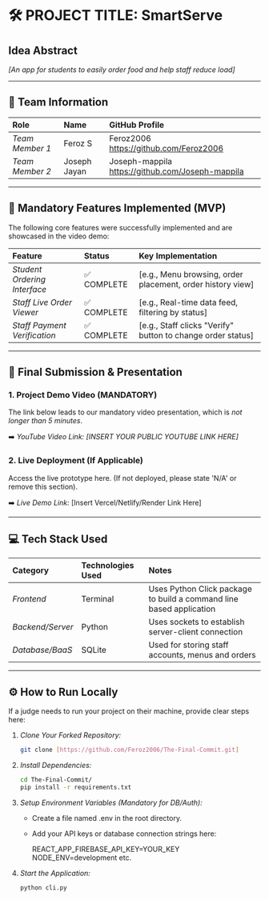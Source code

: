 # 🛠️ PROJECT TITLE: SmartServe

## Idea Abstract

*[An app for students to easily order food and help staff reduce load]*


---

## 👥 Team Information

| Role | Name | GitHub Profile |
| :--- | :--- | :--- |
| *Team Member 1* | Feroz S | Feroz2006 https://github.com/Feroz2006 |
| *Team Member 2* | Joseph Jayan | Joseph-mappila https://github.com/Joseph-mappila |

---

## 🎯 Mandatory Features Implemented (MVP)

The following core features were successfully implemented and are showcased in the video demo:

| Feature | Status | Key Implementation |
| :--- | :--- | :--- |
| *Student Ordering Interface* | ✅ COMPLETE | [e.g., Menu browsing, order placement, order history view] |
| *Staff Live Order Viewer* | ✅ COMPLETE | [e.g., Real-time data feed, filtering by status] |
| *Staff Payment Verification* | ✅ COMPLETE | [e.g., Staff clicks "Verify" button to change order status] |

---

## 📼 Final Submission & Presentation

### 1. Project Demo Video (MANDATORY)

The link below leads to our mandatory video presentation, which is *not longer than 5 minutes*.

➡️ *YouTube Video Link:* *[INSERT YOUR PUBLIC YOUTUBE LINK HERE]*

### 2. Live Deployment (If Applicable)

Access the live prototype here. (If not deployed, please state 'N/A' or remove this section).

➡️ *Live Demo Link:* [Insert Vercel/Netlify/Render Link Here]

---

## 💻 Tech Stack Used

| Category | Technologies Used | Notes |
| :--- | :--- | :--- |
| *Frontend* | Terminal | Uses Python Click package to build a command line based application |
| *Backend/Server* | Python | Uses sockets to establish server-client connection |
| *Database/BaaS* | SQLite | Used for storing staff accounts, menus and orders |

---

## ⚙️ How to Run Locally

If a judge needs to run your project on their machine, provide clear steps here:

1.  *Clone Your Forked Repository:*
    ```bash
    git clone [https://github.com/Feroz2006/The-Final-Commit.git]
    ```
    
2.  *Install Dependencies:*
    ```bash
    cd The-Final-Commit/
    pip install -r requirements.txt
    ```
    
3.  *Setup Environment Variables (Mandatory for DB/Auth):*
    * Create a file named .env in the root directory.
    * Add your API keys or database connection strings here:
        
        REACT_APP_FIREBASE_API_KEY=YOUR_KEY
        NODE_ENV=development
        etc.
        
4.  *Start the Application:*
    ```bash
    python cli.py
    ```